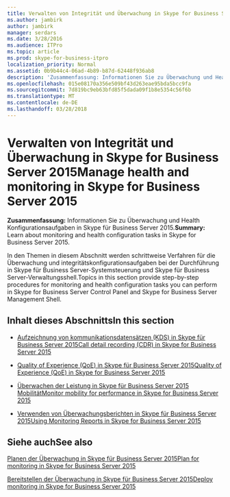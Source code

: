 ```yaml
---
title: Verwalten von Integrität und Überwachung in Skype for Business Server 2015
ms.author: jambirk
author: jambirk
manager: serdars
ms.date: 3/28/2016
ms.audience: ITPro
ms.topic: article
ms.prod: skype-for-business-itpro
localization_priority: Normal
ms.assetid: 0b9b44c4-06ad-4b89-b87d-62448f936ab8
description: 'Zusammenfassung: Informationen Sie zu Überwachung und Health Konfigurationsaufgaben in Skype für Business Server 2015.'
ms.openlocfilehash: 015e08170a356e509bf43d263eae95bda5bcc9fa
ms.sourcegitcommit: 7d819bc9eb63bfd85f5dada09f1b8e5354c56f6b
ms.translationtype: MT
ms.contentlocale: de-DE
ms.lasthandoff: 03/28/2018
---
```

# <a name="manage-health-and-monitoring-in-skype-for-business-server-2015"></a><span data-ttu-id="cfa3c-103">Verwalten von Integrität und Überwachung in Skype for Business Server 2015</span><span class="sxs-lookup"><span data-stu-id="cfa3c-103">Manage health and monitoring in Skype for Business Server 2015</span></span>
 
<span data-ttu-id="cfa3c-104">**Zusammenfassung:** Informationen Sie zu Überwachung und Health Konfigurationsaufgaben in Skype für Business Server 2015.</span><span class="sxs-lookup"><span data-stu-id="cfa3c-104">**Summary:** Learn about monitoring and health configuration tasks in Skype for Business Server 2015.</span></span>
  
<span data-ttu-id="cfa3c-105">In den Themen in diesem Abschnitt werden schrittweise Verfahren für die Überwachung und integritätskonfigurationsaufgaben bei der Durchführung in Skype für Business Server-Systemsteuerung und Skype für Business Server-Verwaltungsshell.</span><span class="sxs-lookup"><span data-stu-id="cfa3c-105">Topics in this section provide step-by-step procedures for monitoring and health configuration tasks you can perform in Skype for Business Server Control Panel and Skype for Business Server Management Shell.</span></span>
  
## <a name="in-this-section"></a><span data-ttu-id="cfa3c-106">Inhalt dieses Abschnitts</span><span class="sxs-lookup"><span data-stu-id="cfa3c-106">In this section</span></span>

- [<span data-ttu-id="cfa3c-107">Aufzeichnung von kommunikationsdatensätzen (KDS) in Skype für Business Server 2015</span><span class="sxs-lookup"><span data-stu-id="cfa3c-107">Call detail recording (CDR) in Skype for Business Server 2015</span></span>](call-detail-recording-cdr.md)
    
- [<span data-ttu-id="cfa3c-108">Quality of Experience (QoE) in Skype für Business Server 2015</span><span class="sxs-lookup"><span data-stu-id="cfa3c-108">Quality of Experience (QoE) in Skype for Business Server 2015</span></span>](quality-of-experience.md)
    
- [<span data-ttu-id="cfa3c-109">Überwachen der Leistung in Skype für Business Server 2015 Mobilität</span><span class="sxs-lookup"><span data-stu-id="cfa3c-109">Monitor mobility for performance in Skype for Business Server 2015</span></span>](monitor-mobility-performance.md)
    
- [<span data-ttu-id="cfa3c-110">Verwenden von Überwachungsberichten in Skype für Business Server 2015</span><span class="sxs-lookup"><span data-stu-id="cfa3c-110">Using Monitoring Reports in Skype for Business Server 2015</span></span>](monitoring-reports.md)
    
## <a name="see-also"></a><span data-ttu-id="cfa3c-111">Siehe auch</span><span class="sxs-lookup"><span data-stu-id="cfa3c-111">See also</span></span>



[<span data-ttu-id="cfa3c-112">Planen der Überwachung in Skype für Business Server 2015</span><span class="sxs-lookup"><span data-stu-id="cfa3c-112">Plan for monitoring in Skype for Business Server 2015</span></span>](http://technet.microsoft.com/library/26cead5a-183c-42f1-a4b0-0e8d61c6159d.aspx)
  
[<span data-ttu-id="cfa3c-113">Bereitstellen der Überwachung in Skype für Business Server 2015</span><span class="sxs-lookup"><span data-stu-id="cfa3c-113">Deploy monitoring in Skype for Business Server 2015</span></span>](http://technet.microsoft.com/library/117f4a3e-0670-4388-a553-b9854921145f.aspx)

